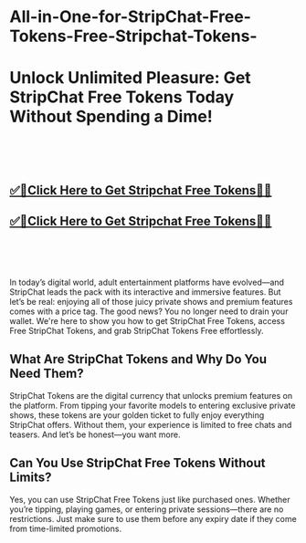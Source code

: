 # All-in-One-for-StripChat-Free-Tokens-Free-Stripchat-Tokens-


<h1>Unlock Unlimited Pleasure: Get StripChat Free Tokens Today Without Spending a Dime!</h1>

<br><br><br>
<b><h2><a href="https://searchoptima.org/free-stripchat-tokens/">✅🎯Click Here to Get Stripchat Free Tokens🎯✅</a>

</h2></b>

<b><h2><a href="https://searchoptima.org/free-stripchat-tokens/">✅🎯Click Here to Get Stripchat Free Tokens🎯✅</a>

</h2></b> <br><br><br>


In today’s digital world, adult entertainment platforms have evolved—and StripChat leads the pack with its interactive and immersive features. But let’s be real: enjoying all of those juicy private shows and premium features comes with a price tag. The good news? You no longer need to drain your wallet. We're here to show you how to get StripChat Free Tokens, access Free StripChat Tokens, and grab StripChat Tokens Free effortlessly.



<h2>What Are StripChat Tokens and Why Do You Need Them?</h2>
StripChat Tokens are the digital currency that unlocks premium features on the platform. From tipping your favorite models to entering exclusive private shows, these tokens are your golden ticket to fully enjoy everything StripChat offers. Without them, your experience is limited to free chats and teasers. And let’s be honest—you want more.


<h2>Can You Use StripChat Free Tokens Without Limits?</h2>
Yes, you can use StripChat Free Tokens just like purchased ones. Whether you’re tipping, playing games, or entering private sessions—there are no restrictions. Just make sure to use them before any expiry date if they come from time-limited promotions.

